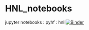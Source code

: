 # HNL_notebooks
jupyter notebooks : pyhf : hnl
[![Binder](https://mybinder.org/badge_logo.svg)](https://mybinder.org/v2/gh/souravampire/HNL_notebooks/HEAD)
